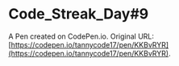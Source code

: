 # Code_Streak_Day#9

A Pen created on CodePen.io. Original URL: [https://codepen.io/tannycode17/pen/KKBvRYR](https://codepen.io/tannycode17/pen/KKBvRYR).

